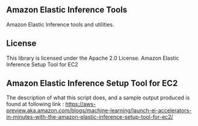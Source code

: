 ## Amazon Elastic Inference Tools

Amazon Elastic Inference tools and utilities.

## License

This library is licensed under the Apache 2.0 License. 
Amazon Elastic Inference Setup Tool for EC2 

## Amazon Elastic Inference Setup Tool for EC2 

The description of what this script does, and a sample output produced is found at following link :
https://aws-preview.aka.amazon.com/blogs/machine-learning/launch-ei-accelerators-in-minutes-with-the-amazon-elastic-inference-setup-tool-for-ec2/
